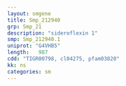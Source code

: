 ```yaml
---
layout: smgene
title: Smp_212940
grp: Smp_21
description: "sideroflexin 1"
smp: Smp_212940.1
uniprot: "G4VHB5"
length:   987
cdd: "TIGR00798, cl04275, pfam03820"
kk: ns
categories: sm
---
```

